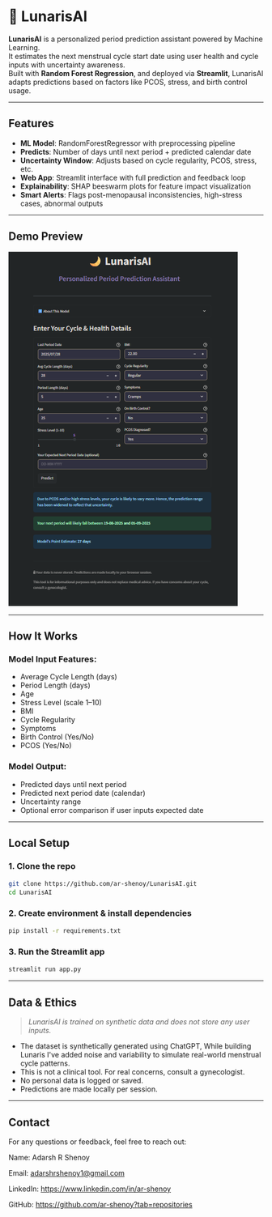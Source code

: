 # 🌙 LunarisAI

**LunarisAI** is a personalized period prediction assistant powered by Machine Learning.  
It estimates the next menstrual cycle start date using user health and cycle inputs with uncertainty awareness.  
Built with **Random Forest Regression**, and deployed via **Streamlit**, LunarisAI adapts predictions based on factors like PCOS, stress, and birth control usage.

---

## Features

-  **ML Model**: RandomForestRegressor with preprocessing pipeline
-  **Predicts**: Number of days until next period + predicted calendar date
-  **Uncertainty Window**: Adjusts based on cycle regularity, PCOS, stress, etc.
-  **Web App**: Streamlit interface with full prediction and feedback loop
-  **Explainability**: SHAP beeswarm plots for feature impact visualization
-  **Smart Alerts**: Flags post-menopausal inconsistencies, high-stress cases, abnormal outputs

---

##  Demo Preview

![App Screenshot](Lunaris%20UI.png)

---

##  How It Works

### Model Input Features:
- Average Cycle Length (days)
- Period Length (days)
- Age
- Stress Level (scale 1–10)
- BMI
- Cycle Regularity
- Symptoms
- Birth Control (Yes/No)
- PCOS (Yes/No)

### Model Output:
- Predicted days until next period
- Predicted next period date (calendar)
- Uncertainty range
- Optional error comparison if user inputs expected date

---

##  Local Setup

### 1. Clone the repo
```bash
git clone https://github.com/ar-shenoy/LunarisAI.git
cd LunarisAI
```

### 2. Create environment & install dependencies
```bash
pip install -r requirements.txt
```

### 3. Run the Streamlit app
```bash
streamlit run app.py
```

---
##   Data & Ethics

 >  *LunarisAI is trained on synthetic data and does not store any user inputs.*


- The dataset is synthetically generated using ChatGPT, While building Lunaris I've added noise and variability to simulate real-world menstrual cycle patterns.
- This is not a clinical tool. For real concerns, consult a gynecologist.
- No personal data is logged or saved.
- Predictions are made locally per session.

---
##  Contact
For any questions or feedback, feel free to reach out:

Name: Adarsh R Shenoy

Email: adarshrshenoy1@gmail.com

LinkedIn: https://www.linkedin.com/in/ar-shenoy

GitHub: https://github.com/ar-shenoy?tab=repositories
